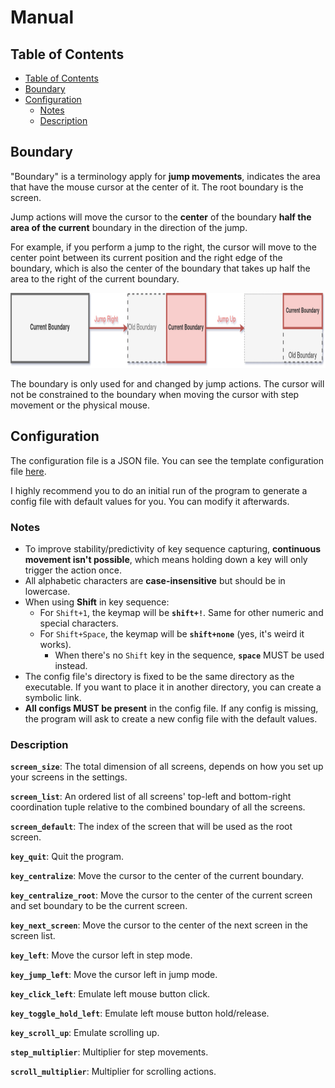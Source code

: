 # Manual

## Table of Contents

- [Table of Contents](#table-of-contents)
- [Boundary](#boundary)
- [Configuration](#configuration)
	- [Notes](#notes)
	- [Description](#description)


## Boundary

"Boundary" is a terminology apply for **jump movements**, indicates the area that have the mouse cursor at the center of it. The root boundary is the screen.

Jump actions will move the cursor to the **center** of the boundary **half the area of the current** boundary in the direction of the jump.

For example, if you perform a jump to the right, the cursor will move to the center point between its current position and the right edge of the boundary, which is also the center of the boundary that takes up half the area to the right of the current boundary.

<img src="img/boundary.png" height="120">

The boundary is only used for and changed by jump actions. The cursor will not be constrained to the boundary when moving the cursor with step movement or the physical mouse.

## Configuration

The configuration file is a JSON file. You can see the template configuration file [here](template-config.json).

I highly recommend you to do an initial run of the program to generate a config file with default values for you. You can modify it afterwards.

### Notes

- To improve stability/predictivity of key sequence capturing, **continuous movement isn't possible**, which means holding down a key will only trigger the action once.
- All alphabetic characters are **case-insensitive** but should be in lowercase.
- When using **Shift** in key sequence:
	- For `Shift+1`, the keymap will be **`shift+!`**. Same for other numeric and special characters.
	- For `Shift+Space`, the keymap will be **`shift+none`** (yes, it's weird it works).
		- When there's no `Shift` key in the sequence, **`space`** MUST be used instead.
- The config file's directory is fixed to be the same directory as the executable. If you want to place it in another directory, you can create a symbolic link.
- **All configs MUST be present** in the config file. If any config is missing, the program will ask to create a new config file with the default values.

### Description

**`screen_size`**: The total dimension of all screens, depends on how you set up
 	your screens in the settings.

**`screen_list`**: An ordered list of all screens' top-left and bottom-right coordination tuple relative to the combined boundary of all the screens.

**`screen_default`**: The index of the screen that will be used as the root screen.

**`key_quit`**: Quit the program.

**`key_centralize`**: Move the cursor to the center of the current boundary.

**`key_centralize_root`**: Move the cursor to the center of the current screen and set boundary to be the current screen.

**`key_next_screen`**: Move the cursor to the center of the next screen in the screen list.

**`key_left`**: Move the cursor left in step mode.

**`key_jump_left`**: Move the cursor left in jump mode.

**`key_click_left`**: Emulate left mouse button click.

**`key_toggle_hold_left`**: Emulate left mouse button hold/release.

**`key_scroll_up`**: Emulate scrolling up.

**`step_multiplier`**: Multiplier for step movements.

**`scroll_multiplier`**: Multiplier for scrolling actions.
